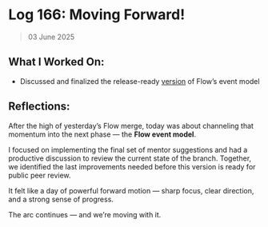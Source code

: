 # Log 166: Moving Forward!

> 03 June 2025

## What I Worked On:

- Discussed and finalized the release-ready
  [version](https://github.com/shaavan/rust-lightning/commits/currency-03) of
  Flow’s event model

## Reflections:

After the high of yesterday’s Flow merge, today was about channeling that
momentum into the next phase — the **Flow event model**.

I focused on implementing the final set of mentor suggestions and had a
productive discussion to review the current state of the branch. Together, we
identified the last improvements needed before this version is ready for public
peer review.

It felt like a day of powerful forward motion — sharp focus, clear direction,
and a strong sense of progress.

The arc continues — and we’re moving with it.
